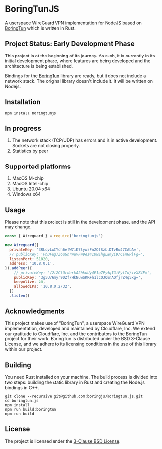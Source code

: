 # BoringTunJS

A userspace WireGuard VPN implementation for NodeJS based on [BoringTun](https://github.com/cloudflare/boringtun) which is written in Rust.

## Project Status: Early Development Phase

This project is at the beginning of its journey. As such, it is currently in its initial development phase, where features are being developed and the architecture is being established.

Bindings for the [BoringTun](https://github.com/cloudflare/boringtun) library are ready, but it does not include a network stack. The original library doesn't include it. It will be written on Nodejs.

## Installation

```shell
npm install boringtunjs
```

## In progress

1. The network stack (TCP/UDP) has errors and is in active development. Sockets are not closing properly.
2. Statistics by peer

## Supported platforms

1. MacOS M-chip
2. MacOS Intel-chip
3. Ubuntu 20.04 x64
4. Windows x64

## Usage

Please note that this project is still in the development phase, and the API may change.

```js
const { Wireguard } = require('boringtunjs')

new Wireguard({
  privateKey: '3RLqvLwIYch6efW7iK7lywzFnZQfSzblDTvRwJ7CAbA=',
  // publicKey: 'PhDFug7ZouGnrWuVFW9ez41OwEhgLNmyi9/CEnHRlFg=',
  listenPort: 51820,
  address: '10.8.0.1',
}).addPeer({
    // privateKey: '/2iZCtOrderkA2hkuUy4E1q7Py9qIGiFytTd/ivXZ4E=',
    publicKey: '3g5U/6myr9DZf/HkNuwSKR+h1lcOJQbnAQfjrZ4q5xg=',
    keepAlive: 25,
    allowedIPs: '10.8.0.2/32',
  })
  .listen()
```

## Acknowledgments

This project makes use of "BoringTun", a userspace WireGuard VPN implementation, developed and maintained by Cloudflare, Inc. We extend our gratitude to Cloudflare, Inc. and the contributors to the BoringTun project for their work. BoringTun is distributed under the BSD 3-Clause License, and we adhere to its licensing conditions in the use of this library within our project.

## Building

You need Rust installed on your machine. The build process is divided into two steps: building the static library in Rust and creating the Node.js bindings in C++.

```shell
git clone --recursive git@github.com:boringjs/boringtun.js.git 
cd boringtun.js
npm install
npm run build:boringtun
npm run build
```



## License

The project is licensed under the [3-Clause BSD License](https://opensource.org/licenses/BSD-3-Clause).
